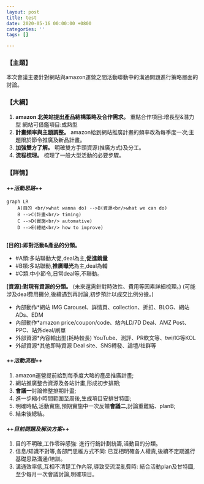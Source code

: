 ```yaml
---
layout: post
title: test
date: 2020-05-16 00:00:00 +0800
categories: ''
tags: []

---
```

### 【主題】
本次會議主要針對網站與amazon運營之間活動聯動中的溝通問題進行策略層面的討論。
### 【大綱】
1.	**amazon 北美站提出產品結構策略及合作需求。**
    重點合作項目:增長型&潛力型 網站可借鑑項目:成熟型
2.  **計畫頻率與主題調整。**
    amazon給到網站推廣計畫的頻率改為每季度一次;主題限於節令推廣及新品計畫。
3.  **加強雙方了解。**
    明確雙方手頭資源(推廣方式)及分工。
4.  **流程梳理。**
    梳理了一般大型活動的必要步驟。
### 【詳情】
#### ++*活動思路*++
```mermaid
graph LR
    A(目的 <br/>what wanna do) -->B(資源<br/>what we can do)
    B -->C(計畫<br/> timing)
    C -->D(實施<br/> automative)
    D -->E(總結<br/> how to improve)
    
```
**[目的]:即對活動&產品的分類。**
 - #A類:多站聯動大促,deal為主,**促進銷量**
 - #B類:多站聯動,**推廣曝光**為主,deal為輔
 - #C類:中小節令,日常deal等,不聯動。

**[資源]:對現有資源的分類。**
(未來還需針對時效性、費用等因素詳細梳理。)
(可能涉及deal費用攤分,後續遇到再討論,初步預計以成交比例分擔。)
 - 內部動作\*網站
	IMG Carousel、詳情頁、collection、折扣、BLOG、網站ADs、EDM
 - 內部動作\*amazon
	price/coupon/code、站內LD/7D Deal、AMZ Post、PPC、站外deal/刷單
 - 外部資源\*內容輸出型(耗時較長)
	YouTube、測評、PR軟文等、twi/IG等KOL
 - 外部資源\*其他即時資源
	Deal site、SNS轉發、論壇/社群等

#### ++*活動流程*++
1. amazon運營提前給到每季度大略的產品推廣計畫;
2. 網站推廣整合資源及各站計畫,形成初步排期;
3. **會議一**討論修整排期計畫;
4. 進一步縮小時間範圍至周後,生成項目安排甘特圖;
5. 明確時點,活動實施,預期實施中一次反饋**會議二**,討論重難點、planB;
6. 結束後總結。

#### ++*目前問題及解決方案*++
1. 目的不明確,工作零碎感強:
	進行行銷計劃統籌,活動目的分類。
2. 信息/知識不對等,各部門思維方式不同:
	已互相明確各人權責,後續不定期進行基礎思路溝通/培訓。
3. 溝通效率低,互相不清楚工作內容,導致交流混亂費時:
	結合活動plan及甘特圖,至少每月一次會議討論,明確項目。
